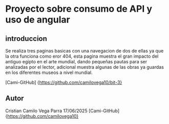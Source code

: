 # Proyecto sobre consumo de API y uso de angular
## introduccion
Se realiza tres paginas basicas con una navegacion de dos de ellas ya que la otra funciona como eror 404, esta pagina muestra el gran impacto del antiguo egipto en el arte mundial, dando pequeñas pautas para ser analizadas por el lector, adicional muestra algunas de las obras ya guardas en los diferentes museos a nivel mundial. 

[Cami-GitHub] {https://github.com/camilovega10/bit-3}

## Autor
Cristian Camilo Vega Parra 17/06/2025
[Cami-GitHub] {https://github.com/camilovega10}